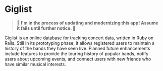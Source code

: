 # Giglist

> **:poop: I'm in the process of updating and modernizing this app! Assume it fails until further notice. :poop:**

Giglist is an online database for tracking concert data, written in Ruby on Rails. Still in its prototyping phase, it allows registered users to maintain a history of the bands they have seen live. Planned future enhancements include features to provide the touring history of popular bands, notify users about upcoming events, and connect users with new friends who have similar musical interests.